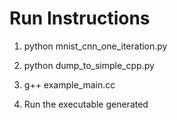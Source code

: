# Run Instructions

1. python mnist_cnn_one_iteration.py

2. python dump_to_simple_cpp.py

3. g++ example_main.cc

4. Run the executable generated
